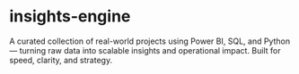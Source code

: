 # insights-engine
A curated collection of real-world projects using Power BI, SQL, and Python — turning raw data into scalable insights and operational impact. Built for speed, clarity, and strategy.
